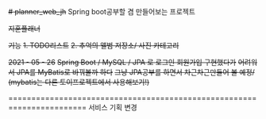~~# planner_web_jh~~
Spring boot공부할 겸 만들어보는 프로젝트

~~지훈플래너~~

~~기능~~
~~1. TODO리스트~~
~~2. 추억의 앨범 저장소/ 사진 카테고리~~

~~2021 - 05 - 26~~
~~Spring Boot / MySQL / JPA 로 로그인 회원가입 구현했다가~~
~~어려워서 JPA를 MyBatis로 바꿔볼까 하다~~
~~그냥 JPA공부를 하면서 차근차근만들어 볼 예정/ (mybatis는 다른 토이프로젝트에서 사용해보기!)~~

=======================================================================
서비스 기획 변경



